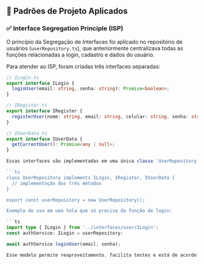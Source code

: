 ## 🧱 Padrões de Projeto Aplicados

### ✅ Interface Segregation Principle (ISP)

O princípio da Segregação de Interfaces foi aplicado no repositório de usuários (`userRepository.ts`), que anteriormente centralizava todas as funções relacionadas a login, cadastro e dados do usuário.

Para atender ao ISP, foram criadas três interfaces separadas:

```ts
// ILogin.ts
export interface ILogin {
  loginUser(email: string, senha: string): Promise<boolean>;
}

// IRegister.ts
export interface IRegister {
  registerUser(nome: string, email: string, celular: string, senha: string): Promise<boolean>;
}

// IUserData.ts
export interface IUserData {
  getCurrentUser(): Promise<any | null>;
}

Essas interfaces são implementadas em uma única classe `UserRepository`, mas cada parte da aplicação importa **apenas a interface que realmente utiliza**, reduzindo acoplamento e melhorando a organização.

```ts
class UserRepository implements ILogin, IRegister, IUserData {
  // implementação dos três métodos
}

export const userRepository = new UserRepository();

Exemplo de uso em uma tela que só precisa da função de login:

```ts
import type { ILogin } from '../interfaces/user/ILogin';
const authService: ILogin = userRepository;

await authService.loginUser(email, senha);

Esse modelo permite reaproveitamento, facilita testes e está de acordo com a letra I do SOLID.
